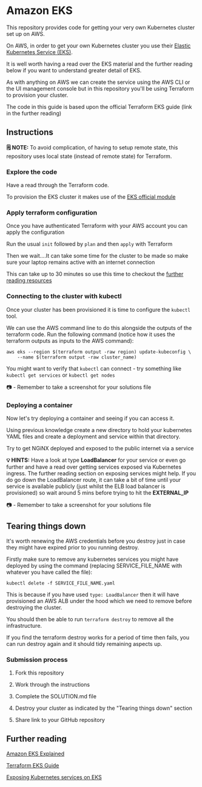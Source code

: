 # Amazon EKS

This repository provides code for getting your very own Kubernetes cluster set up on AWS.

On AWS, in order to get your own Kubernetes cluster you use their [Elastic Kubernetes Service (EKS)](https://aws.amazon.com/eks/).

It is well worth having a read over the EKS material and the further reading below if you want to understand greater detail of EKS.

As with anything on AWS we can create the service using the AWS CLI or the UI management console but in this repository you'll be using Terraform to provision your cluster.

The code in this guide is based upon the official Terraform EKS guide (link in the further reading)

## Instructions

**🗒️ NOTE:** To avoid complication, of having to setup remote state, this repository uses local state (instead of remote state) for Terraform.

### Explore the code

Have a read through the Terraform code.

To provision the EKS cluster it makes use of the [EKS official module](https://registry.terraform.io/modules/terraform-aws-modules/eks/aws/latest)

### Apply terraform configuration

Once you have authenticated Terraform with your AWS account you can apply the configuration

Run the usual `init` followed by `plan` and then `apply` with Terraform

Then we wait....It can take some time for the cluster to be made so make sure your laptop remains active with an internet connection

This can take up to 30 minutes so use this time to checkout the [further reading resources](#further-reading)

### Connecting to the cluster with kubectl

Once your cluster has been provisioned it is time to configure the `kubectl` tool.

We can use the AWS command line to do this alongside the outputs of the terraform code. Run the following command (notice how it uses the terraform outputs as inputs to the AWS command):

```
aws eks --region $(terraform output -raw region) update-kubeconfig \
    --name $(terraform output -raw cluster_name)
```

You might want to verify that `kubectl` can connect - try something like `kubectl get services` or `kubectl get nodes`

📷 - Remember to take a screenshot for your solutions file

### Deploying a container

Now let's try deploying a container and seeing if you can access it.

Using previous knowledge create a new directory to hold your kubernetes YAML files and create a deployment and service within that directory.

Try to get NGiNX deployed and exposed to the public internet via a service

**💡 HINTS:** Have a look at type **LoadBalancer** for your service or even go further and have a read over getting services exposed via Kubernetes ingress. The further reading section on exposing services might help. If you do go down the LoadBalancer route, it can take a bit of time until your service is available publicly (just whilst the ELB load balancer is provisioned) so wait around 5 mins before trying to hit the **EXTERNAL_IP**

📷 - Remember to take a screenshot for your solutions file

## Tearing things down

It's worth renewing the AWS credentials before you destroy just in case they might have expired prior to you running destroy.

Firstly make sure to remove any kubernetes services you might have deployed by using the command (replacing SERVICE_FILE_NAME with whatever you have called the file):

```
kubectl delete -f SERVICE_FILE_NAME.yaml
```

This is because if you have used `type: LoadBalancer` then it will have provisioned an AWS ALB under the hood which we need to remove before destroying the cluster.

You should then be able to run `terraform destroy` to remove all the infrastructure.

If you find the terraform destroy works for a period of time then fails, you can run destroy again and it should tidy remaining aspects up.

### Submission process

1. Fork this repository

2. Work through the instructions

3. Complete the SOLUTION.md file

4. Destroy your cluster as indicated by the "Tearing things down" section

5. Share link to your GitHub repository

## Further reading

[Amazon EKS Explained](https://www.youtube.com/watch?v=E956xeOt050)

[Terraform EKS Guide](https://developer.hashicorp.com/terraform/tutorials/kubernetes/eks)

[Exposing Kubernetes services on EKS](https://aws.amazon.com/blogs/containers/exposing-kubernetes-applications-part-1-service-and-ingress-resources/)
